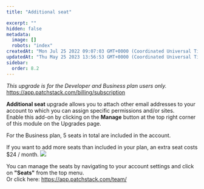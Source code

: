 ```yaml
---
title: "Additional seat"

excerpt: ""
hidden: false
metadata: 
  image: []
  robots: "index"
createdAt: "Mon Jul 25 2022 09:07:03 GMT+0000 (Coordinated Universal Time)"
updatedAt: "Thu May 25 2023 13:56:53 GMT+0000 (Coordinated Universal Time)"
sidebar:
  order: 8.2
---
```

_This upgrade is for the Developer and Business plan users only._  
<https://app.patchstack.com/billing/subscription>

**Additional seat** upgrade allows you to attach other email addresses to your account to which you can assign specific permissions and/or sites.  
Enable this add-on by clicking on the **Manage** button at the top right corner of this module on the Upgrades page.

For the Business plan, 5 seats in total are included in the account.

If you want to add more seats than included in your plan, an extra seat costs $24 / month.
![](@images/patchstack-upgrades-seats.png)

You can manage the seats by navigating to your account settings and click on **"Seats"** from the top menu.  
Or click here: <a href="https://app.patchstack.com/team/" target="_blank">https://app.patchstack.com/team/</a>
